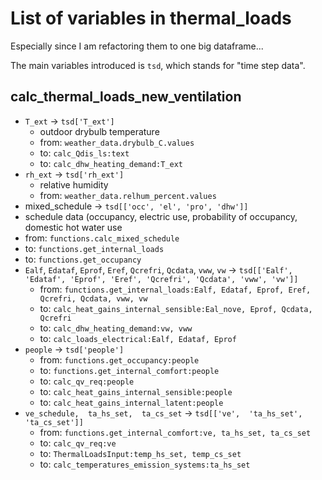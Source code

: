 # List of variables in thermal_loads

Especially since I am refactoring them to one big dataframe...

The main variables introduced is `tsd`, which stands for "time step data".

## calc_thermal_loads_new_ventilation

- `T_ext` -> `tsd['T_ext']`
  - outdoor drybulb temperature
  - from: `weather_data.drybulb_C.values`
  - to: `calc_Qdis_ls:text`
  - to: `calc_dhw_heating_demand:T_ext`
- `rh_ext` -> `tsd['rh_ext']`
  - relative humidity
  - from: `weather_data.relhum_percent.values`
-  mixed_schedule -> `tsd[['occ', 'el', 'pro', 'dhw']]`
  - schedule data (occupancy, electric use, probability of occupancy, domestic hot water use
  - from: `functions.calc_mixed_schedule`
  - to: `functions.get_internal_loads`
  - to: `functions.get_occupancy`
- `Ealf`, `Edataf`,  `Eprof`,  `Eref`,  `Qcrefri`,  `Qcdata`,  `vww`, `vw` -> `tsd[['Ealf', 'Edataf', 'Eprof', 'Eref', 'Qcrefri', 'Qcdata', 'vww', 'vw']]`
  - from: `functions.get_internal_loads:Ealf, Edataf, Eprof, Eref, Qcrefri, Qcdata, vww, vw`
  - to: `calc_heat_gains_internal_sensible:Eal_nove, Eprof, Qcdata, Qcrefri`
  - to: `calc_dhw_heating_demand:vw, vww`
  - to: `calc_loads_electrical:Ealf, Edataf, Eprof`
- `people` -> `tsd['people']`
  - from: `functions.get_occupancy:people`
  - to: `functions.get_internal_comfort:people`
  - to: `calc_qv_req:people`
  - to: `calc_heat_gains_internal_sensible:people`
  - to: `calc_heat_gains_internal_latent:people`
- `ve_schedule,  ta_hs_set,  ta_cs_set` -> `tsd[['ve',  'ta_hs_set',  'ta_cs_set']]`
  - from: `functions.get_internal_comfort:ve, ta_hs_set, ta_cs_set`
  - to: `calc_qv_req:ve`
  - to: `ThermalLoadsInput:temp_hs_set, temp_cs_set`
  - to: `calc_temperatures_emission_systems:ta_hs_set`
